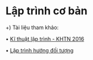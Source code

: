 # Lập trình cơ bản

+) Tài liệu tham khảo:

• [Kĩ thuật lập trình - KHTN 2016](https://drive.google.com/drive/folders/1VeAdFFirgjA-B89uvrH-YDBe35rFOJdn)

• [Lập trình hướng đối tượng](https://drive.google.com/drive/folders/1Intg4M6fcALe2nReC-eerlI5biGzyez5)
